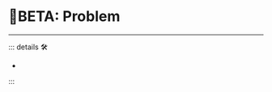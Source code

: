# 🌈<beta>BETA: Problem</beta>

---

<!-- =================================================== -->
<!-- =================================================== -->
<!-- =================================================== -->
<!-- =================================================== -->
<!-- =================================================== -->
::: details 🛠

-

:::
